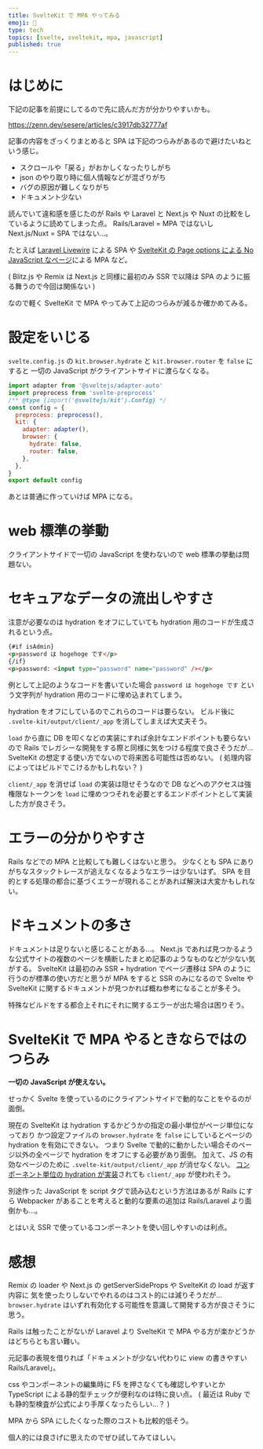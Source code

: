 ```yaml
---
title: SvelteKit で MPA やってみる
emoji: 🐋
type: tech
topics: [svelte, sveltekit, mpa, javascript]
published: true
---
```


# はじめに

下記の記事を前提にしてるので先に読んだ方が分かりやすいかも。

https://zenn.dev/sesere/articles/c3917db32777af

記事の内容をざっくりまとめると SPA は下記のつらみがあるので避けたいねという感じ。

- スクロールや「戻る」がおかしくなったりしがち
- json のやり取り時に個人情報などが混ざりがち
- バグの原因が難しくなりがち
- ドキュメント少ない

読んでいて違和感を感じたのが Rails や Laravel と Next.js や Nuxt の比較をしているように読めてしまった点。
Rails/Laravel = MPA ではないし Next.js/Nuxt = SPA ではない…。

たとえば [Laravel Livewire](https://laravel-livewire.com/) による SPA や
[SvelteKit の Page options による No JavaScript なページ](https://kit.svelte.dev/docs/page-options#hydrate)による MPA など。

( Blitz.js や Remix は Next.js と同様に最初のみ SSR で以降は SPA のように振る舞うので今回は関係ない )

なので軽く SvelteKit で MPA やってみて上記のつらみが減るか確かめてみる。

# 設定をいじる

`svelte.config.js` の `kit.browser.hydrate` と `kit.browser.router` を `false` にすると
一切の JavaScript がクライアントサイドに渡らなくなる。

```js:svelte.config.js
import adapter from '@sveltejs/adapter-auto'
import preprocess from 'svelte-preprocess'
/** @type {import('@sveltejs/kit').Config} */
const config = {
  preprocess: preprocess(),
  kit: {
    adapter: adapter(),
    browser: {
      hydrate: false,
      router: false,
    },
  },
}
export default config
```

あとは普通に作っていけば MPA になる。

# web 標準の挙動

クライアントサイドで一切の JavaScript を使わないので web 標準の挙動は問題ない。

# セキュアなデータの流出しやすさ

注意が必要なのは hydration をオフにしていても hydration 用のコードが生成されるという点。

```html
{#if isAdmin}
<p>password は hogehoge です</p>
{/if}
<p>password: <input type="password" name="password" /></p>
```

例として上記のようなコードを書いていた場合
`password は hogehoge です` という文字列が hydration 用のコードに埋め込まれてしまう。

hydration をオフにしているのでこれらのコードは要らない。
ビルド後に `.svelte-kit/output/client/_app` を消してしまえば大丈夫そう。

`load` から直に DB を叩くなどの実装にすれば余計なエンドポイントも要らないので
Rails でレガシーな開発をする際と同様に気をつける程度で良さそうだが…
SvelteKit の想定する使い方でないので将来困る可能性は否めない。
( 処理内容によってはビルドでこけるかもしれない？ )

`client/_app` を消せば `load` の実装は隠せそうなので
DB などへのアクセスは強権限なトークンを `load` に埋めつつそれを必要とするエンドポイントとして実装した方が良さそう。

# エラーの分かりやすさ

Rails などでの MPA と比較しても難しくはないと思う。
少なくとも SPA にありがちなスタックトレースが追えなくなるようなエラーは少ないはず。
SPA を目的とする処理の都合に基づくエラーが現れることがあれば解決は大変かもしれない。

# ドキュメントの多さ

ドキュメントは足りないと感じることがある…。
Next.js であれば見つかるような公式サイトの複数のページを横断したまとめ記事のようなものなどが少ない気がする。
SvelteKit は最初のみ SSR + hydration でページ遷移は SPA のように行うのが標準の使い方だと思うが
MPA をすると SSR のみになるので Svelte や SvelteKit に関するドキュメントが見つかれば概ね参考になることが多そう。

特殊なビルドをする都合上それにそれに関するエラーが出た場合は困りそう。

# SvelteKit で MPA やるときならではのつらみ

**一切の JavaScript が使えない。**

せっかく Svelte を使っているのにクライアントサイドで動的なことをやるのが面倒。

現在の SvelteKit は hydration するかどうかの指定の最小単位がページ単位になっており
かつ設定ファイルの `browser.hydrate` を `false` にしているとページの hydration を有効にできない。
つまり Svelte で動的に動かしたい場合そのページ以外の全ページで hydration をオフにする必要があり面倒。
加えて、JS の有効なページのために `.svelte-kit/output/client/_app` が消せなくない。
[コンポーネント単位の hydration が実装](https://github.com/sveltejs/kit/issues/1390)されても `client/_app` が使われそう。

別途作った JavaScript を script タグで読み込むという方法はあるが
Rails にすら Webpacker があることを考えると動的な要素の追加は Rails/Laravel より面倒かも…。

とはいえ SSR で使っているコンポーネントを使い回しやすいのは利点。

# 感想

Remix の loader や Next.js の getServerSideProps や SvelteKit の load が返す内容に
気を使ったりしないでやれるのはコスト的には減りそうだが…
`browser.hydrate` はいずれ有効化する可能性を意識して開発する方が良さそうに思う。

Rails は触ったことがないが Laravel より SvelteKit で MPA やる方が楽かどうかはどちらとも言い難い。

元記事の表現を借りれば「ドキュメントが少ない代わりに view の書きやすい Rails/Laravel」。

css やコンポーネントの編集時に F5 を押さなくても確認しやすいとか
TypeScript による静的型チェックが便利なのは特に良い点。
( 最近は Ruby でも静的型検査が公式により手厚くなったらしい…？ )

MPA から SPA にしたくなった際のコストも比較的低そう。

個人的には良さげに思えたのでぜひ試してみてほしい。
